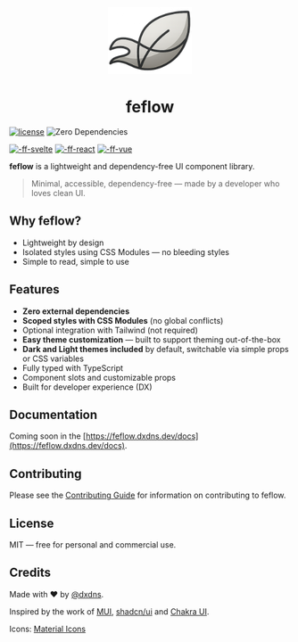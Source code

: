 <p align="center">
  <img src="./packages/docs/public/favicon.png" width="150" height="120" />
</p>

<h1 align="center">feflow</h1>

[![license](https://img.shields.io/github/license/dxdns/feflow)](https://github.com/dxdns/feflow/blob/master/LICENSE)
![Zero Dependencies](https://img.shields.io/badge/dependencies-0-green)

[![-ff-svelte](https://img.shields.io/npm/v/%40dxdns%2Ffeflow-svelte?label=feflow-svelte&labelColor=f96743)](https://www.npmjs.com/package/@dxdns/feflow-svelte)
[![-ff-react](https://img.shields.io/npm/v/%40dxdns%2Ffeflow-react?label=feflow-react&labelColor=aqua)](https://www.npmjs.com/package/@dxdns/feflow-react)
[![-ff-vue](https://img.shields.io/npm/v/%40dxdns%2Ffeflow-vue?label=feflow-vue&labelColor=aqua)](https://www.npmjs.com/package/@dxdns/feflow-vue)

**feflow** is a lightweight and dependency-free UI component library.

> Minimal, accessible, dependency-free — made by a developer who loves clean UI.

## Why feflow?

- Lightweight by design
- Isolated styles using CSS Modules — no bleeding styles
- Simple to read, simple to use

## Features

- **Zero external dependencies**
- **Scoped styles with CSS Modules** (no global conflicts)
- Optional integration with Tailwind (not required)
- **Easy theme customization** — built to support theming out-of-the-box
- **Dark and Light themes included** by default, switchable via simple props or CSS variables
- Fully typed with TypeScript
- Component slots and customizable props
- Built for developer experience (DX)

## Documentation

Coming soon in the [https://feflow.dxdns.dev/docs](https://feflow.dxdns.dev/docs).

## Contributing

Please see the [Contributing Guide](CONTRIBUTING.md) for information on contributing to feflow.

## License

MIT — free for personal and commercial use.

## Credits

Made with ❤️ by [@dxdns](https://linkedin.com/in/dxdns).

Inspired by the work of [MUI](https://mui.com), [shadcn/ui](https://ui.shadcn.com) and [Chakra UI](https://chakra-ui.com).

Icons: [Material Icons](https://fonts.google.com/icons)
